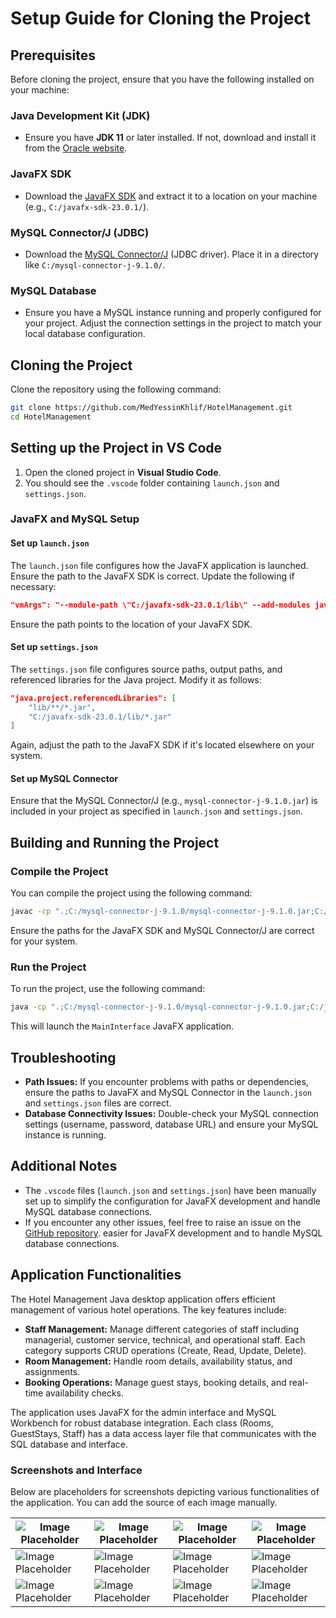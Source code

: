 
# Setup Guide for Cloning the Project

## Prerequisites

Before cloning the project, ensure that you have the following installed on your machine:

### Java Development Kit (JDK)

- Ensure you have **JDK 11** or later installed. If not, download and install it from the [Oracle website](https://www.oracle.com/java/technologies/javase-downloads.html).

### JavaFX SDK

- Download the [JavaFX SDK](https://gluonhq.com/products/javafx/) and extract it to a location on your machine (e.g., `C:/javafx-sdk-23.0.1/`).

### MySQL Connector/J (JDBC)

- Download the [MySQL Connector/J](https://dev.mysql.com/downloads/connector/j/) (JDBC driver). Place it in a directory like `C:/mysql-connector-j-9.1.0/`.

### MySQL Database

- Ensure you have a MySQL instance running and properly configured for your project. Adjust the connection settings in the project to match your local database configuration.

## Cloning the Project

Clone the repository using the following command:

```bash
git clone https://github.com/MedYessinKhlif/HotelManagement.git
cd HotelManagement
```

## Setting up the Project in VS Code

1. Open the cloned project in **Visual Studio Code**.
2. You should see the `.vscode` folder containing `launch.json` and `settings.json`.

### JavaFX and MySQL Setup

#### Set up `launch.json`

The `launch.json` file configures how the JavaFX application is launched. Ensure the path to the JavaFX SDK is correct. Update the following if necessary:

```json
"vmArgs": "--module-path \"C:/javafx-sdk-23.0.1/lib\" --add-modules javafx.controls,javafx.fxml"
```

Ensure the path points to the location of your JavaFX SDK.

#### Set up `settings.json`

The `settings.json` file configures source paths, output paths, and referenced libraries for the Java project. Modify it as follows:

```json
"java.project.referencedLibraries": [
    "lib/**/*.jar",  
    "C:/javafx-sdk-23.0.1/lib/*.jar"
]
```

Again, adjust the path to the JavaFX SDK if it's located elsewhere on your system.

#### Set up MySQL Connector

Ensure that the MySQL Connector/J (e.g., `mysql-connector-j-9.1.0.jar`) is included in your project as specified in `launch.json` and `settings.json`.

## Building and Running the Project

### Compile the Project

You can compile the project using the following command:

```bash
javac -cp ".;C:/mysql-connector-j-9.1.0/mysql-connector-j-9.1.0.jar;C:/javafx-sdk-23.0.1/lib/*" --module-path "C://javafx-sdk-23.0.1/lib" --add-modules javafx.controls,javafx.fxml Main/MainInterface.java
```

Ensure the paths for the JavaFX SDK and MySQL Connector/J are correct for your system.

### Run the Project

To run the project, use the following command:

```bash
java -cp ".;C:/mysql-connector-j-9.1.0/mysql-connector-j-9.1.0.jar;C:/javafx-sdk-23.0.1/lib/*" --module-path "C:/javafx-sdk-23.0.1/lib" --add-modules javafx.controls,javafx.fxml Main.MainInterface
```

This will launch the `MainInterface` JavaFX application.

## Troubleshooting

- **Path Issues:** If you encounter problems with paths or dependencies, ensure the paths to JavaFX and MySQL Connector in the `launch.json` and `settings.json` files are correct.
- **Database Connectivity Issues:** Double-check your MySQL connection settings (username, password, database URL) and ensure your MySQL instance is running.

## Additional Notes

- The `.vscode` files (`launch.json` and `settings.json`) have been manually set up to simplify the configuration for JavaFX development and handle MySQL database connections.
- If you encounter any other issues, feel free to raise an issue on the [GitHub repository](https://github.com/MedYessinKhlif/HotelManagement.git).
easier for JavaFX development and to handle MySQL database connections.

## Application Functionalities

The Hotel Management Java desktop application offers efficient management of various hotel operations. The key features include:

- **Staff Management:** Manage different categories of staff including managerial, customer service, technical, and operational staff. Each category supports CRUD operations (Create, Read, Update, Delete).
- **Room Management:** Handle room details, availability status, and assignments.
- **Booking Operations:** Manage guest stays, booking details, and real-time availability checks.

The application uses JavaFX for the admin interface and MySQL Workbench for robust database integration. Each class (Rooms, GuestStays, Staff) has a data access layer file that communicates with the SQL database and interface.

### Screenshots and Interface

Below are placeholders for screenshots depicting various functionalities of the application. You can add the source of each image manually.

| ![Image Placeholder](src/ressources/1.jpg) | ![Image Placeholder](src/ressources/2.jpg) | ![Image Placeholder](src/ressources/3.jpg) | ![Image Placeholder](src/ressources/4.jpg) |
|---------------------------------------------|---------------------------------------------|---------------------------------------------|---------------------------------------------|
| ![Image Placeholder](src/ressources/5.jpg) | ![Image Placeholder](src/ressources/6.jpg) | ![Image Placeholder](src/ressources/7.jpg) | ![Image Placeholder](src/ressources/8.jpg) |
| ![Image Placeholder](src/ressources/9.jpg) | ![Image Placeholder](src/ressources/10.jpg) | ![Image Placeholder](src/ressources/11.jpg) | ![Image Placeholder](src/ressources/12.jpg) |

